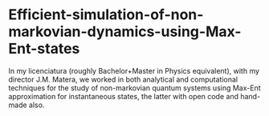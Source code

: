 # Efficient-simulation-of-non-markovian-dynamics-using-Max-Ent-states
In my licenciatura (roughly Bachelor+Master in Physics equivalent), with my director J.M. Matera, we worked in both analytical and computational techniques for the study of non-markovian quantum systems using Max-Ent approximation for instantaneous states, the latter with open code and hand-made also.

